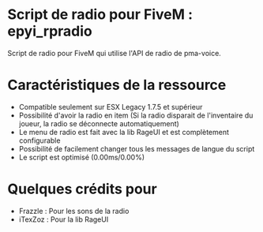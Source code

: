# Script de radio pour FiveM : epyi_rpradio
Script de radio pour FiveM qui utilise l'API de radio de pma-voice.

# Caractéristiques de la ressource
- Compatible seulement sur ESX Legacy 1.7.5 et supérieur
- Possibilité d'avoir la radio en item (Si la radio disparait de l'inventaire du joueur, la radio se déconnecte automatiquement)
- Le menu de radio est fait avec la lib RageUI et est complètement configurable
- Possibilité de facilement changer tous les messages de langue du script
- Le script est optimisé (0.00ms/0.00%)

# Quelques crédits pour
- Frazzle : Pour les sons de la radio
- iTexZoz : Pour la lib RageUI